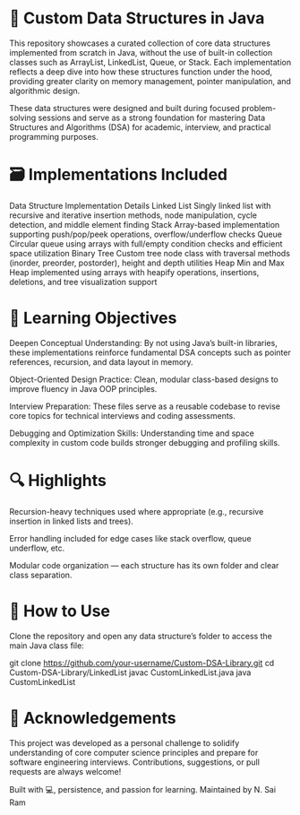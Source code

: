 # 🧩 Custom Data Structures in Java
This repository showcases a curated collection of core data structures implemented from scratch in Java, without the use of built-in collection classes such as ArrayList, LinkedList, Queue, or Stack. Each implementation reflects a deep dive into how these structures function under the hood, providing greater clarity on memory management, pointer manipulation, and algorithmic design.

These data structures were designed and built during focused problem-solving sessions and serve as a strong foundation for mastering Data Structures and Algorithms (DSA) for academic, interview, and practical programming purposes.

# 🗃️ Implementations Included
Data Structure	Implementation Details
Linked List	Singly linked list with recursive and iterative insertion methods, node manipulation, cycle detection, and middle element finding
Stack	Array-based implementation supporting push/pop/peek operations, overflow/underflow checks
Queue	Circular queue using arrays with full/empty condition checks and efficient space utilization
Binary Tree	Custom tree node class with traversal methods (inorder, preorder, postorder), height and depth utilities
Heap	Min and Max Heap implemented using arrays with heapify operations, insertions, deletions, and tree visualization support

# 🎯 Learning Objectives
Deepen Conceptual Understanding: By not using Java’s built-in libraries, these implementations reinforce fundamental DSA concepts such as pointer references, recursion, and data layout in memory.

Object-Oriented Design Practice: Clean, modular class-based designs to improve fluency in Java OOP principles.

Interview Preparation: These files serve as a reusable codebase to revise core topics for technical interviews and coding assessments.

Debugging and Optimization Skills: Understanding time and space complexity in custom code builds stronger debugging and profiling skills.

# 🔍 Highlights

Recursion-heavy techniques used where appropriate (e.g., recursive insertion in linked lists and trees).

Error handling included for edge cases like stack overflow, queue underflow, etc.

Modular code organization — each structure has its own folder and clear class separation.

# 🚀 How to Use
Clone the repository and open any data structure’s folder to access the main Java class file:

git clone https://github.com/your-username/Custom-DSA-Library.git
cd Custom-DSA-Library/LinkedList
javac CustomLinkedList.java
java CustomLinkedList


# 🙌 Acknowledgements
This project was developed as a personal challenge to solidify understanding of core computer science principles and prepare for software engineering interviews. Contributions, suggestions, or pull requests are always welcome!

Built with 💻, persistence, and passion for learning.
Maintained by N. Sai Ram
